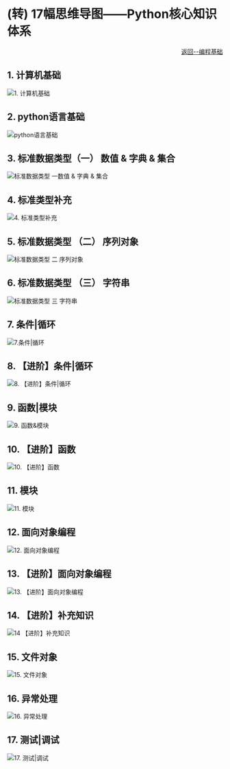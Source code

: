 ﻿# (转) 17幅思维导图——Python核心知识体系

<p align='right'><a href='./'>返回--编程基础</a></p>

## 1. 计算机基础

![1. 计算机基础](images/计算机基础.png "1. 计算机基础")

## 2. python语言基础

![python语言基础](images/python语言基础.png "2. python语言基础")

## 3. 标准数据类型（一） 数值 & 字典 & 集合

![标准数据类型 一数值 & 字典 & 集合](images/标准数据类型1数值_字典_集合.png "3.  标准数据类型一 数值 & 字典 & 集合")

## 4. 标准类型补充

![4. 标准类型补充](images/标准类型补充.png "4. 标准类型补充")

## 5. 标准数据类型 （二） 序列对象

![标准数据类型 二 序列对象](images/标准数据类型2.png "5. 标准数据类型 二 序列对象")

## 6. 标准数据类型 （三） 字符串

![标准数据类型 三 字符串](images/标准数据类型3.png "6. 标准数据类型 三 字符串")

## 7. 条件|循环

![7.条件|循环](images/条件_循环.png "7. 条件|循环")

## 8. 【进阶】条件|循环

![8. 【进阶】条件|循环](images/进阶_条件_循环.png "8. 【进阶】条件|循环")

## 9. 函数|模块

![9. 函数&模块](images/函数_模块.png "9. 函数|模块")

## 10. 【进阶】函数

![10. 【进阶】函数](images/进阶函数.png "10. 【进阶】函数")

## 11. 模块

![11. 模块](images/模块.png "11. 模块")

## 12. 面向对象编程

![12. 面向对象编程](images/面向对象编程.png "12. 面向对象编程")

## 13. 【进阶】面向对象编程

![13. 【进阶】面向对象编程](images/进阶_面向对象编程.png "13. 【进阶】面向对象编程")

## 14. 【进阶】补充知识

![14 【进阶】补充知识](images/进阶_补充知识.png "14. 【进阶】补充知识")

## 15. 文件对象

![15. 文件对象](images/文件对象.png "15. 文件对象")

## 16. 异常处理

![16. 异常处理](images/异常处理.png "16. 异常处理")

## 17. 测试|调试

![17. 测试|调试](images/测试调试.png "17. 测试|调试")